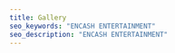 ```yaml
---
title: Gallery
seo_keywords: "ENCASH ENTERTAINMENT"
seo_description: "ENCASH ENTERTAINMENT"
---
```


